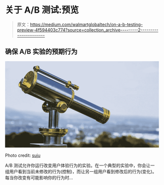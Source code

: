 # 关于 A/B 测试:预览

> 原文：<https://medium.com/walmartglobaltech/on-a-b-testing-preview-4f594403c774?source=collection_archive---------2----------------------->

## 确保 A/B 实验的预期行为

![](img/94eb3e94715812d2ef6d3521d95b0a33.png)

Photo credit: [suju](https://pixabay.com/photos/telescope-outlook-distant-view-view-3723153/)

A/B 测试允许你运行改变用户体验行为的实验。在一个典型的实验中，你会让一组用户看到当前未修改的行为(控制)，而让另一组用户看到修改后的行为(变化)。每当你改变有可能影响你的行为时…